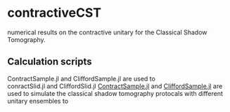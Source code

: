 # contractiveCST
numerical results on the contractive unitary for the Classical Shadow Tomography.
## Calculation scripts
ContractSample.jl and CliffordSample.jl are used to  
conractSlid.jl and CliffordSlid.jl
[ContractSample.jl](ContractSample.jl) and [CliffordSample.jl](CliffordSample.jl) are used to simulate the classical shadow tomography protocals with different unitary ensembles to 
